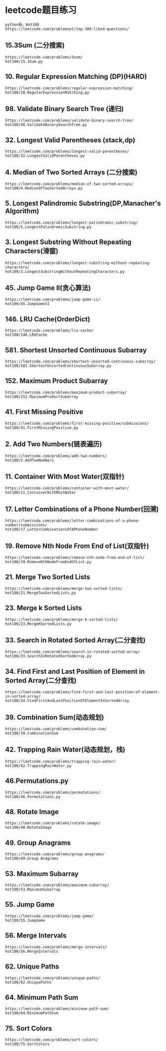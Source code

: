 # leetcode题目练习
    python版，Hot100
    https://leetcode.com/problemset/top-100-liked-questions/
## 15.3Sum (二分搜索)
    https://leetcode.com/problems/3sum/
    hot100/15.3Sum.py
## 10. Regular Expression Matching  (DP)(HARD)
    https://leetcode.com/problems/regular-expression-matching/
    hot100/10.RegularExpressionMatching.py
## 98. Validate Binary Search Tree  (递归)
    https://leetcode.com/problems/validate-binary-search-tree/
    hot100/98.ValidateBinarySearchTree.py
## 32. Longest Valid Parentheses (stack,dp)
    https://leetcode.com/problems/longest-valid-parentheses/
    hot100/32.LongestValidParentheses.py
## 4. Median of Two Sorted Arrays (二分搜索)
    https://leetcode.com/problems/median-of-two-sorted-arrays/
    hot100/4.MedianOfTwoSortedArrays.py

##  5. Longest Palindromic Substring(DP,Manacher's Algorithm)
    https://leetcode.com/problems/longest-palindromic-substring/
    hot100/5.LongestPalindromicSubstring.py
    
## 3. Longest Substring Without Repeating Characters(滑窗)
    https://leetcode.com/problems/longest-substring-without-repeating-characters/
    hot100/3.LongestSubstringWithoutRepeatingCharacters.py
    
##  45. Jump Game II(贪心算法)
    https://leetcode.com/problems/jump-game-ii/
    hot100/45.JumpGameII

##  146. LRU Cache(OrderDict)
    https://leetcode.com/problems/lru-cache/
    hot100/146.LRUCache
  
## 581. Shortest Unsorted Continuous Subarray
    https://leetcode.com/problems/shortest-unsorted-continuous-subarray/
    hot100/581.ShortestUnsortedContinuousSubarray.py

## 152. Maximum Product Subarray
    https://leetcode.com/problems/maximum-product-subarray/
    hot100/152.MaximumProductSubarray
    
## 	41. First Missing Positive   
    https://leetcode.com/problems/first-missing-positive/submissions/
    hot100/41.FirstMissingPositive.py
    
## 2. Add Two Numbers(链表遍历)
    https://leetcode.com/problems/add-two-numbers/
    hot100/2.AddTwoNumbers
    
## 11. Container With Most Water(双指针)
    https://leetcode.com/problems/container-with-most-water/
    hot100/11.ContainerWithMostWater

## 17. Letter Combinations of a Phone Number(回溯)
    https://leetcode.com/problems/letter-combinations-of-a-phone-number/submissions/
    hot100/17.LetterCombinationsOfAPhoneNumber

## 19. Remove Nth Node From End of List(双指针)
    https://leetcode.com/problems/remove-nth-node-from-end-of-list/
    hot100/19.RemoveNthNodeFromEndOfList.py
    
## 21. Merge Two Sorted Lists
    https://leetcode.com/problems/merge-two-sorted-lists/
    hot100/21.MergeTwoSortedLists.py
    
## 23. Merge k Sorted Lists
    https://leetcode.com/problems/merge-k-sorted-lists/
    hot100/23.MergeKSortedLists.py
    
## 33. Search in Rotated Sorted Array(二分查找)
    https://leetcode.com/problems/search-in-rotated-sorted-array/
    hot100/33.SearchInRotatedSortedArray.py
    
## 34. Find First and Last Position of Element in Sorted Array(二分查找)
    https://leetcode.com/problems/find-first-and-last-position-of-element-in-sorted-array/
    hot100/34.FindFirstAndLastPositionOfElementInSortedArray
    
## 39. Combination Sum(动态规划)
    https://leetcode.com/problems/combination-sum/
    hot100/39.CombinationSum
    
## 42. Trapping Rain Water(动态规划，栈)
    https://leetcode.com/problems/trapping-rain-water/
    hot100/42.TrappingRainWater.py
    
## 46.Permutations.py
    https://leetcode.com/problems/permutations/
    hot100/46.Permutations.py
    
## 48. Rotate Image
    https://leetcode.com/problems/rotate-image/
    hot100/48.RotateImage
    
## 49. Group Anagrams
    https://leetcode.com/problems/group-anagrams/
    hot100/49.Group Anagrams
    
## 53. Maximum Subarray
    https://leetcode.com/problems/maximum-subarray/
    hot100/53.MaximumSubarray
    
## 55. Jump Game
    https://leetcode.com/problems/jump-game/
    hot100/55.JumpGame
    
## 56. Merge Intervals
    https://leetcode.com/problems/merge-intervals/
    hot100/56.MergeIntervals

## 62. Unique Paths
    https://leetcode.com/problems/unique-paths/
    hot100/62.UniquePaths

## 64. Minimum Path Sum
    https://leetcode.com/problems/minimum-path-sum/
    hot100/64.MinimumPathSum

## 75. Sort Colors
    https://leetcode.com/problems/sort-colors/
    hot100/75.SortColors
    
